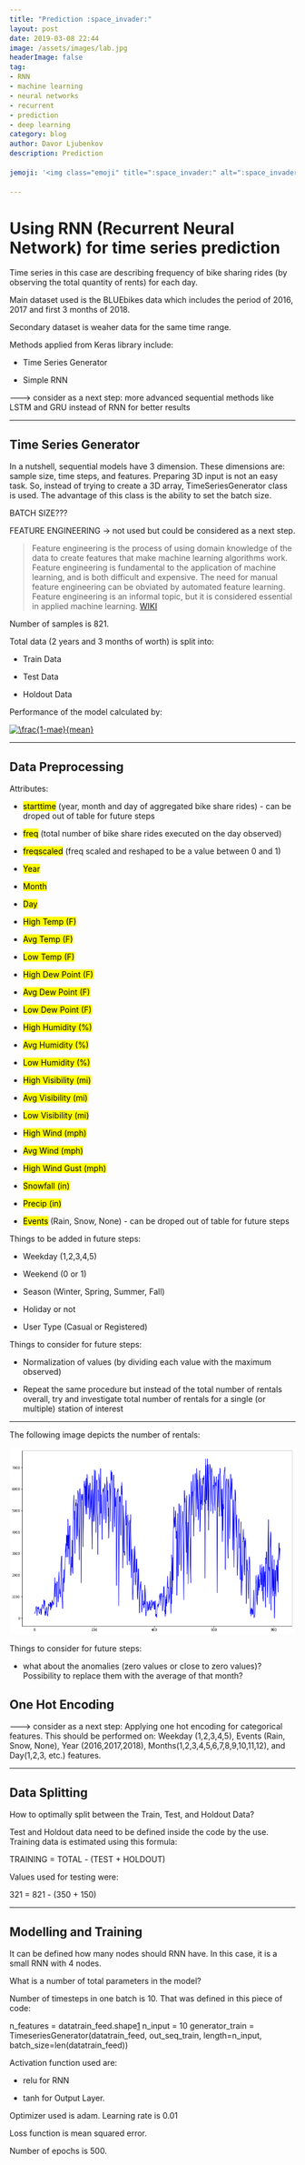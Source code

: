 ```yaml
---
title: "Prediction :space_invader:"
layout: post
date: 2019-03-08 22:44
image: /assets/images/lab.jpg
headerImage: false
tag:
- RNN
- machine learning
- neural networks
- recurrent
- prediction
- deep learning
category: blog
author: Davor Ljubenkov
description: Prediction

jemoji: '<img class="emoji" title=":space_invader:" alt=":space_invader:" src="https://assets.github.com/images/icons/emoji/unicode/1f47e.png" height="20" width="20" align="absmiddle">'

---
```


# Using RNN (Recurrent Neural Network) for time series prediction

 Time series in this case are describing frequency of bike sharing rides (by observing the total quantity of rents) for each day.
 
 Main dataset used is the BLUEbikes data which includes the period of 2016, 2017 and first 3 months of 2018.
 
 Secondary dataset is weaher data for the same time range.
 
 Methods applied from Keras library include:
 
 - Time Series Generator
 
 - Simple RNN
 
 ---> consider as a next step: more advanced sequential methods like LSTM and GRU instead of RNN for better results
 
 ---
 
## Time Series Generator
 
In a nutshell, sequential models have 3 dimension. These dimensions are: sample size, time steps, and features. Preparing 3D input is not an easy task. So, instead of trying to create a 3D array, TimeSeriesGenerator class is used. The advantage of this class is the ability to set the batch size.

BATCH SIZE???

FEATURE ENGINEERING -> not used but could be considered as a next step.

>  Feature engineering is the process of using domain knowledge of the data to create features that make machine learning algorithms work. Feature engineering is fundamental to the application of machine learning, and is both difficult and expensive. The need for manual feature engineering can be obviated by automated feature learning. Feature engineering is an informal topic, but it is considered essential in applied machine learning. [WIKI](https://en.wikipedia.org/wiki/Feature_engineering)

Number of samples is 821.

Total data (2 years and 3 months of worth) is split into:

- Train Data

- Test Data

- Holdout Data

Performance of the model calculated by: 

<a href="https://www.codecogs.com/eqnedit.php?latex=\frac{1-mae}{mean}" target="_blank"><img src="https://latex.codecogs.com/gif.latex?\frac{1-mae}{mean}" title="\frac{1-mae}{mean}" /></a>

---

## Data Preprocessing

Attributes:

- <mark>starttime</mark> (year, month and day of aggregated bike share rides) - can be droped out of table for future steps

- <mark>freq</mark> (total number of bike share rides executed on the day observed)

- <mark>freqscaled</mark> (freq scaled and reshaped to be a value between 0 and 1)

- <mark>Year</mark>

- <mark>Month</mark>

- <mark>Day</mark>

- <mark>High Temp (F)</mark>

- <mark>Avg Temp (F)</mark>	

- <mark>Low Temp (F)</mark>

- <mark>High Dew Point (F)</mark>

- <mark>Avg Dew Point (F)</mark>

- <mark>Low Dew Point (F)</mark>

- <mark>High Humidity (%)</mark>	

- <mark>Avg Humidity (%)</mark>

- <mark>Low Humidity (%)</mark>	

- <mark>High Visibility (mi)</mark>

- <mark>Avg Visibility (mi)</mark>

- <mark>Low Visibility (mi)</mark>

- <mark>High Wind (mph)</mark>

- <mark>Avg Wind (mph)</mark>	

- <mark>High Wind Gust (mph)</mark>	

- <mark>Snowfall (in)</mark>

- <mark><mark>Precip (in)</mark>

- <mark>Events</mark> (Rain, Snow, None) - can be droped out of table for future steps

Things to be added in future steps:

- Weekday (1,2,3,4,5)

- Weekend (0 or 1)

- Season (Winter, Spring, Summer, Fall)

- Holiday or not

- User Type (Casual or Registered)

Things to consider for future steps:

- Normalization of values (by dividing each value with the maximum observed)

- Repeat the same procedure but instead of the total number of rentals overall, try and investigate total number of rentals for a single (or multiple) station of interest

---

The following image depicts the number of rentals:

![Markdown Image][1]

Things to consider for future steps:

- what about the anomalies (zero values or close to zero values)? Possibility to replace them with the average of that month?

## One Hot Encoding

---> consider as a next step: Applying one hot encoding for categorical features. This should be performed on: Weekday (1,2,3,4,5), Events (Rain, Snow, None), Year (2016,2017,2018), Months(1,2,3,4,5,6,7,8,9,10,11,12), and Day(1,2,3, etc.) features.

---

## Data Splitting

How to optimally split between the Train, Test, and Holdout Data?

Test and Holdout data need to be defined inside the code by the use. Training data is estimated using this formula:

TRAINING = TOTAL - (TEST + HOLDOUT)

Values used for testing were:

321  = 821 - (350 + 150)

---

## Modelling and Training

It can be defined how many nodes should RNN have. In this case, it is a small RNN with 4 nodes.

What is a number of total parameters in the model?

Number of timesteps in one batch is 10. That was defined in this piece of code:

n_features = datatrain_feed.shape[1]
n_input = 10
generator_train = TimeseriesGenerator(datatrain_feed, out_seq_train, length=n_input, batch_size=len(datatrain_feed))

Activation function used are:

- relu for RNN

- tanh for Output Layer. 

Optimizer used  is adam. Learning rate is 0.01

Loss function is mean squared error. 

Number of epochs is 500.


[1]: /assets/images/plot1.png
